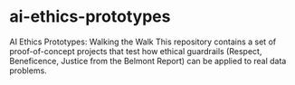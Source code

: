 # ai-ethics-prototypes
AI Ethics Prototypes: Walking the Walk This repository contains a set of proof-of-concept projects that test how ethical guardrails (Respect, Beneficence, Justice from the Belmont Report) can be applied to real data problems.

